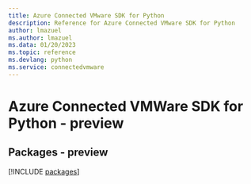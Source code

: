 ```yaml
---
title: Azure Connected VMware SDK for Python
description: Reference for Azure Connected VMware SDK for Python
author: lmazuel
ms.author: lmazuel
ms.data: 01/20/2023
ms.topic: reference
ms.devlang: python
ms.service: connectedvmware
---
```

# Azure Connected VMWare SDK for Python - preview
## Packages - preview
[!INCLUDE [packages](connected-vmware-index.md)]